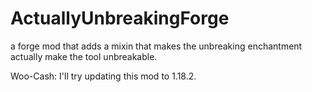 # ActuallyUnbreakingForge
 a forge mod that adds a mixin that makes the unbreaking enchantment actually make the tool unbreakable.
 
 Woo-Cash: I'll try updating this mod to 1.18.2.
